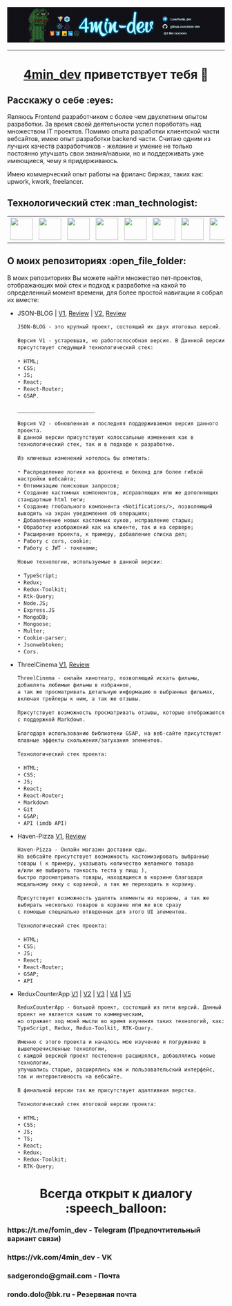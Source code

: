 <div align="center">
  <img src="https://github.com/4min-dev/4min-dev-logo/blob/main/coldStyle.gif" alt="4min_dev"/>
</div>

<hr/>

<h1 align="center"><a href="https://github.com/4min-dev">4min_dev</a> приветствует тебя 🦝</h1>

<h2>Расскажу о себе :eyes:</h2>

Являюсь Frontend разработчиком с более чем двухлетним опытом разработки. 
За время своей деятельности успел поработать над множеством IT проектов. 
Помимо опыта разработки клиентской части вебсайтов, имею опыт разработки backend части. 
Считаю одним из лучших качеств разработчиков - желание и умение не только постоянно улучшать свои знания/навыки, но и поддерживать уже имеющиеся, чему я придерживаюсь.

Имею коммерческий опыт работы на фриланс биржах, таких как: upwork, kwork, freelancer.

<h2>Технологический стек :man_technologist:</h2>
<table>
  <tr>
    <td><img width="52" height="52" src="https://cdn.jsdelivr.net/gh/devicons/devicon@latest/icons/html5/html5-original.svg" /></td>
    <td><img width="52" height="52" src="https://cdn.jsdelivr.net/gh/devicons/devicon@latest/icons/css3/css3-original.svg" /></td>
    <td><img width="52" height="52" src="https://cdn.jsdelivr.net/gh/devicons/devicon@latest/icons/javascript/javascript-original.svg" /></td>
    <td><img width="52" height="52" src="https://cdn.jsdelivr.net/gh/devicons/devicon@latest/icons/typescript/typescript-original.svg" /></td>
    <td><img width="52" height="52" src="https://cdn.jsdelivr.net/gh/devicons/devicon@latest/icons/react/react-original.svg" /></td>
    <td><img width="52" height="52" src="https://cdn.jsdelivr.net/gh/devicons/devicon@latest/icons/redux/redux-original.svg" /></td>
    <td><img width="52" height="52" src="https://cdn.jsdelivr.net/gh/devicons/devicon@latest/icons/nodejs/nodejs-original.svg" /></td>
    <td><img width="52" height="52" src="https://cdn.jsdelivr.net/gh/devicons/devicon@latest/icons/express/express-original.svg" /></td>
    <td><img width="52" height="52" src="https://cdn.jsdelivr.net/gh/devicons/devicon@latest/icons/mongodb/mongodb-original.svg" /></td>
    <td><img width="52" height="52" src="https://cdn.jsdelivr.net/gh/devicons/devicon@latest/icons/mongoose/mongoose-original-wordmark.svg" /></td>
    <td><img width="52" height="52" src="https://cdn.jsdelivr.net/gh/devicons/devicon@latest/icons/figma/figma-original.svg" /></td>
    <td><img width="52" height="52" src="https://cdn.jsdelivr.net/gh/devicons/devicon@latest/icons/photoshop/photoshop-original.svg" /></td>
    <td><img width="52" height="52" src="https://cdn.jsdelivr.net/gh/devicons/devicon@latest/icons/vitejs/vitejs-original.svg" /></td>
    <td><img width="52" height="52" src="https://cdn.jsdelivr.net/gh/devicons/devicon@latest/icons/webpack/webpack-original.svg" /></td>
  </tr>
</table>

<h2>О моих репозиториях :open_file_folder:</h2>
В моих репозиториях Вы можете найти множество пет-проектов, отображающих мой стек и подход к разработке на какой то определенный момент времени,
для более простой навигации я собрал их вместе:

- JSON-BLOG | [V1](https://github.com/4min-dev/JSON-BLOG-V1), [Review](https://youtu.be/IribWafhZos) | [V2](https://github.com/4min-dev/JSON-BLOG-V2), [Review](https://youtu.be/OgwTnhlGWoc)

      JSON-BLOG - это крупный проект, состоящий их двух итоговых версий.

      Версия V1 - устаревшая, но работоспособная версия. В Даннной версии присутствует следующий технологический стек:

      • HTML;
      • CSS;
      • JS;
      • React;
      • React-Router;
      • GSAP.

      _________________________

      Версия V2 - обновленная и последняя поддерживаемая версия данного проекта.
      В данной версии присутствуют колоссальные изменения как в технологический стек, так и в подходе к разработке.

      Из ключевых изменений хотелось бы отметить:
  
      • Распределение логики на фронтенд и бекенд для более гибкой настройки вебсайта;
      • Оптимизацию поисковых запросов;
      • Создание кастомных компонентов, исправляющих или же дополняющих стандартные html теги;
      • Создание глобального компонента <Notifications/>, позволяющий выводить на экран уведомления об операциях;
      • Добавленение новых кастомных хуков, исправление старых;
      • Обработку изображєний как на клиенте, так и на сервере;
      • Расширение проекта, к примеру, добавление списка дел;
      • Работу с cors, cookie;
      • Работу с JWT - токенами;

      Новые технологии, используемые в данной версии:

      • TypeScript;
      • Redux;
      • Redux-Toolkit;
      • Rtk-Query;
      • Node.JS;
      • Express.JS
      • MongoDB;
      • Mongoose;
      • Multer;
      • Cookie-parser;
      • Jsonwebtoken;
      • Cors.


- ThreelCinema [V1](https://github.com/4min-dev/ThreelCinema_V1), [Review](https://youtu.be/78J2lTTiICU)

      ThreelCinema - онлайн кинотеатр, позволяющий искать фильмы, добавлять любимые фильмы в избранное,
      а так же просматривать детальную информацию о выбранных фильмах, включая трейлеры к ним, а так же отзывы.

      Присутствует возможность просматривать отзывы, которые отображаются с поддержкой Markdown.

      Благодаря использованию библиотеки GSAP, на веб-сайте присутствуют плавные эффекты скольжения/затухания элементов.

      Технологический стек проекта:

      • HTML;
      • CSS;
      • JS;
      • React;
      • React-Router;
      • Markdown
      • Git
      • GSAP;
      • API (imdb API)

- Haven-Pizza [V1](https://github.com/4min-dev/HavenPizza_V1), [Review](https://youtu.be/GNvXMSlLMkE)

      Haven-Pizza - Онлайн магазин доставки еды.
      На вебсайте присутствует возможность кастомизировать выбранные товары ( к примеру, указывать количество желаемого товара
      и/или же выбирать тонкость теста у пицц ),
      быстро просматривать товары, находящиеся в корзине благодаря модальному окну с корзиной, а так же переходить в корзину.

      Присутствует возможность удалять элементы из корзины, а так же выбирать несколько товаров в корзине или же все сразу
      с помощью специально отведенных для этого UI элементов.

      Технологический стек проекта:

      • HTML;
      • CSS;
      • JS;
      • React;
      • React-Router;
      • GSAP;
      • API

- ReduxCounterApp [V1](https://github.com/4min-dev/ReduxCounterApp_V1) | [V2](https://github.com/4min-dev/ReduxCounterApp_V2) | [V3](https://github.com/4min-dev/ReduxCounterApp_V3) | [V4](https://github.com/4min-dev/ReduxCounterApp_V4) | [V5](https://github.com/4min-dev/ReduxCounterApp_V5)

      ReduxCounterApp - большой проект, состоящий из пяти версий. Данный проект не является каким то коммерческим,
      но отражает ход моей мысли во время изучения таких технологий, как: TypeScript, Redux, Redux-Toolkit, RTK-Query.

      Именно с этого проекта и началось мое изучение и погружение в вышеперечисленные технологии,
      с каждой версией проект постепенно расширялся, добавлялись новые технологии,
      улучшались старые, расширялись как и пользовательский интерфейс, так и интерактивность на вебсайте.

      В финальной версии так же присутствует адаптивная верстка.

      Технологический стек итоговой версии проекта:

      • HTML;
      • CSS;
      • JS;
      • TS;
      • React;
      • Redux;
      • Redux-Toolkit;
      • RTK-Query;

<h1 align="Center">Всегда открыт к диалогу :speech_balloon:</h1>

<h3>https://t.me/fomin_dev - Telegram (Предпочтительный вариант связи)</h3>
<h3>https://vk.com/4min_dev - VK</h3>
<h3>sadgerondo@gmail.com - Почта</h3>
<h3>rondo.dolo@bk.ru - Резервная почта</h3>
